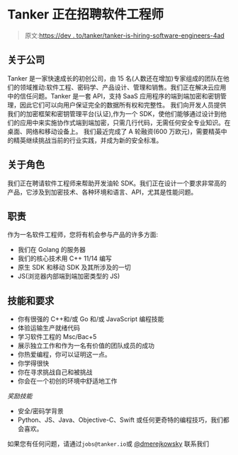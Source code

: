 # Tanker 正在招聘软件工程师

> 原文:[https://dev . to/tanker/tanker-is-hiring-software-engineers-4ad](https://dev.to/tanker/tanker-is-hiring-software-engineers-4ad)

## [](#about-the-company)关于公司

Tanker 是一家快速成长的初创公司，由 15 名(人数还在增加)专家组成的团队在他们的领域推动:软件工程、密码学、产品设计、管理和销售。我们正在解决云应用中的信任问题。Tanker 是一套 API，支持 SaaS 应用程序的端到端加密和密钥管理，因此它们可以向用户保证完全的数据所有权和完整性。
我们向开发人员提供我们的加密框架和密钥管理平台(认证),作为一个 SDK，使他们能够通过设计到他们的应用中来实施协作式端到端加密，只需几行代码，无需任何安全专业知识。在桌面、网络和移动设备上。
我们最近完成了 A 轮融资(600 万欧元)，需要精英中的精英继续挑战当前的行业实践，并成为新的安全标准。

## [](#about-the-role)关于角色

我们正在聘请软件工程师来帮助开发油轮 SDK。我们正在设计一个要求非常高的产品，它涉及到加密技术、各种环境和语言、API，尤其是性能问题。

## [](#responsibilities)职责

作为一名软件工程师，您将有机会参与产品的许多方面:

*   我们在 Golang 的服务器
*   我们的核心技术用 C++ 11/14 编写
*   原生 SDK 和移动 SDK 及其所涉及的一切
*   JS(浏览器内部端到端加密类型的 JS)

## [](#skills-and-requirements)技能和要求

*   你有很强的 C++和/或 Go 和/或 JavaScript 编程技能
*   体验运输生产就绪代码
*   学习软件工程的 Msc/Bac+5
*   展示独立工作和作为一名有价值的团队成员的成功
*   你热爱编程，你可以证明这一点。
*   你学得很快
*   你在寻求挑战自己和被挑战
*   你会在一个初创的环境中舒适地工作

*奖励技能*

*   安全/密码学背景
*   Python、JS、Java、Objective-C、Swift 或任何更奇特的编程技巧，我们都会喜欢。

如果您有任何问题，请通过`jobs@tanker.io`或 [@dmerejkowsky](https://dev.to/dmerejkowsky) 联系我们